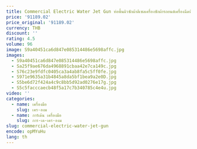 ```yaml
---
title: Commercial Electric Water Jet Gun ท่อพื้นผิวซักผ้าดีเซลเครื่องซักผ้ารถยนต์เครื่องฉีดน้ําแรงดันสูง 500 Bar
price: '91189.02'
price_original: '91189.02'
currency: THB
discount: ''
rating: 4.5
volume: 96
image: S9a40451ca6d847e085314486e5698affc.jpg
images:
  - S9a40451ca6d847e085314486e5698affc.jpg
  - Sa25f9ae676da4968891cbaa42e7ca149c.jpg
  - S76c23e9fdfc0405ca3a4ab8fa5c5ff0fe.jpg
  - S971e9635a31b4845a8da5bf1bea9a2e0D.jpg
  - S5be6d72f424a4c9c8bb5d92ad0276e17g.jpg
  - S5c5facccaecb48f5a17c7b340785c4e4u.jpg
video: ''
categories:
  - name: เครื่องมือ
    slug: เคร-องม
  - name: การ์เด้น เครื่องมือ
    slug: การ-เด-เคร-องม
slug: commercial-electric-water-jet-gun
encode: opMYuHu
lang: th
---
```

  